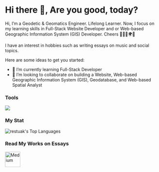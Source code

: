 # <summary><strong>Hi there :wave:, Are you good, today?</strong></summary>
Hi, I’m a Geodetic & Geomatics Engineer. Lifelong Learner. Now, I focus on my learning skills in Full-Stack Website Developer and or Web-based Geographic Information System (GIS) Developer. Cheers 🧑🏽‍💻🌍🌻

I have an interest in hobbies such as writing essays on music and social topics.

Here are some ideas to get you started: 
- 🌱 I’m currently learning Full-Stack Developer
- 👯 I’m looking to collaborate on building a Website, Web-based Geographic Information System (GIS), Geodatabase, and Web-based Spatial Analyst


### <summary><strong>Tools</strong></summary>
<p>
    <img src="https://img.shields.io/badge/Text%20Editor-Visual%20Studio%20Code-blue?&logo=visual%20studio%20code&logoColor=blue" />
</p>
 

### <summary><strong>My Stat</strong></summary>
![restuak's Top Languages](https://github-readme-stats.vercel.app/api/top-langs/?username=restuak&theme=dark&show_icons=true&hide_border=true&layout=compact)

### <summary><strong>Read My Works on Essays</strong></summary>
<a href="https://restuaka.medium.com/" target="_blank">
  <img align="left" alt="Medium" width="50px" src="https://simpleicons.now.sh/medium/006A71" />
</a>
